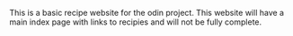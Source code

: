 This is a basic recipe website for the odin project. This website will have a main index page with links to recipies and will not be fully complete.